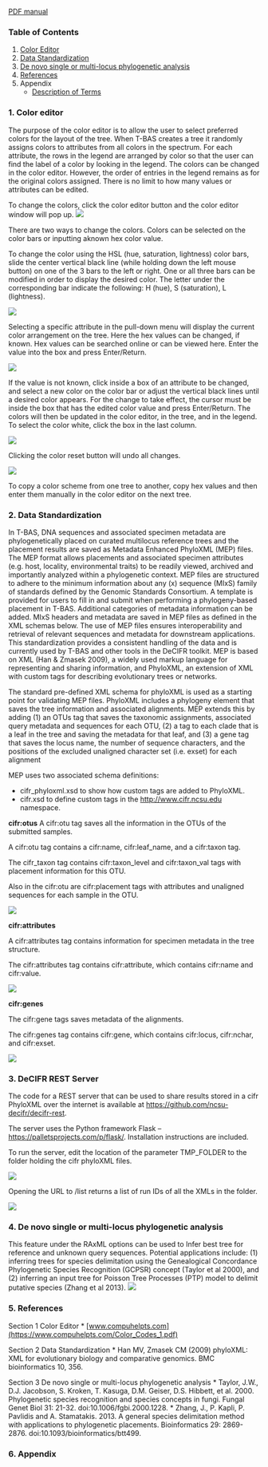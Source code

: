 [PDF manual](data/tbas-documentation/TBAS_User_Manual_v2.2-01-03-20.pdf)

### Table of Contents
1. [Color Editor](#1-color-editor)
2. [Data Standardization](#2-data-standardization)
3. [De novo single or multi-locus phylogenetic analysis](#4-de-novo-single-or-multi-locus-phylogenetic-analysis)
4. [References](#5-references)
5. Appendix
    - [Description of Terms](#6-appendix)



### 1. Color editor

The purpose of the color editor is to allow the user to select preferred colors for the layout of the tree. When T-BAS creates a tree it randomly assigns colors to attributes from all colors in the spectrum. For each attribute, the rows in the legend are arranged by color so that the user can find the label of a color by looking in the legend. The colors can be changed in the color editor. However, the order of entries in the legend remains as for the original colors assigned. There is no limit to how many values or attributes can be edited.

To change the colors, click the color editor button and the color editor window will pop up.
![](images/tbas-documentation/color_editor1.png)

There are two ways to change the colors. Colors can be selected on the color bars or inputting aknown hex color value.

To change the color using the HSL (hue, saturation, lightness) color bars, slide the center vertical black line (while holding down the left mouse button) on one of the 3 bars to the left or right. One or all three bars can be modified in order to display the desired color. The letter under the corresponding bar indicate the following: H (hue), S (saturation), L (lightness).

![](images/tbas-documentation/color_editor2.png)

Selecting a specific attribute in the pull-down menu will display the current color arrangement on the tree. Here the hex values can be changed, if known. Hex values can be searched online or can be viewed here. Enter the value into the box and press Enter/Return.

![](images/tbas-documentation/color_editor3.png)

If the value is not known, click inside a box of an attribute to be changed, and select a new color on the color bar or adjust the vertical black lines until a desired color appears. For the change to take effect, the cursor must be inside the box that has the edited color value and press Enter/Return. The colors will then be updated in the color editor, in the tree, and in the legend. To select the color white, click the box in the last column.

![](images/tbas-documentation/color_editor4.png)

Clicking the color reset button will undo all changes.

![](images/tbas-documentation/color_editor5.png)

To copy a color scheme from one tree to another, copy hex values and then enter them manually in the color editor on the next tree.

### 2. Data Standardization

In T-BAS, DNA sequences and associated specimen metadata are phylogenetically placed on curated multilocus reference trees and the placement results are saved as Metadata Enhanced PhyloXML (MEP) files. The MEP format allows placements and associated specimen attributes (e.g. host, locality, environmental traits) to be readily viewed, archived and importantly analyzed within a phylogenetic context. MEP files are structured to adhere to the minimum information about any (x) sequence (MIxS) family of standards defined by the Genomic Standards Consortium. A template is provided for users to fill in and submit when performing a phylogeny-based placement in T-BAS. Additional categories of metadata information can be added. MIxS headers and metadata are saved in MEP files as defined in the XML schemas below. The use of MEP files ensures interoperability and retrieval of relevant sequences and metadata for downstream applications. This standardization provides a consistent handling of the data and is currently used by T-BAS and other tools in the DeCIFR toolkit. MEP is based on XML (Han & Zmasek 2009), a widely used markup language for representing and sharing information, and PhyloXML, an extension of XML with custom tags for describing evolutionary trees or networks.

The standard pre-defined XML schema for phyloXML is used as a starting point for validating MEP files. PhyloXML includes a phylogeny element that saves the tree information and associated alignments. MEP extends this by adding (1) an OTUs tag that saves the taxonomic assignments, associated query metadata and sequences for each OTU, (2) a tag to each clade that is a leaf in the tree and saving the metadata for that leaf, and (3) a gene tag that saves the locus name, the number of sequence characters, and the positions of the excluded unaligned character set (i.e. exset) for each alignment

MEP uses two associated schema definitions:

- cifr_phyloxml.xsd to show how custom tags are added to PhyloXML.
- cifr.xsd to define custom tags in the http://www.cifr.ncsu.edu namespace.

**cifr:otus**
A cifr:otu tag saves all the information in the OTUs of the submitted samples.

A cifr:otu tag contains a cifr:name, cifr:leaf_name, and a cifr:taxon tag.

The cifr_taxon tag contains cifr:taxon_level and cifr:taxon_val tags with placement information for this OTU.

Also in the cifr:otu are cifr:placement tags with attributes and unaligned sequences for each sample in the OTU.

![](images/tbas-documentation/data_standardization1.png)

**cifr:attributes**

A cifr:attributes tag contains information for specimen metadata in the tree structure.

The cifr:attributes tag contains cifr:attribute, which contains cifr:name and cifr:value.

![](images/tbas-documentation/data_standardization2.png)

**cifr:genes**

The cifr:gene tags saves metadata of the alignments.

The cifr:genes tag contains cifr:gene, which contains cifr:locus, cifr:nchar, and cifr:exset.

![](images/tbas-documentation/data_standardization3.png)

### 3. DeCIFR REST Server

The code for a REST server that can be used to share results stored in a cifr PhyloXML over the internet is available at https://github.com/ncsu-decifr/decifr-rest.

The server uses the Python framework Flask – https://palletsprojects.com/p/flask/.
Installation instructions are included.

To run the server, edit the location of the parameter TMP_FOLDER to the folder holding the cifr phyloXML files.

![](images/tbas-documentation/rest_server2.png)

Opening the URL to /list returns a list of run IDs of all the XMLs in the folder.

![](images/tbas-documentation/rest_server1.png)

### 4. De novo single or multi-locus phylogenetic analysis

This feature under the RAxML options can be used to Infer best tree for reference and unknown query sequences. Potential applications include: (1) inferring trees for species delimitation using the Genealogical Concordance Phylogenetic Species Recognition (GCPSR) concept (Taylor et al 2000), and (2) inferring an input tree for Poisson Tree Processes (PTP) model to delimit putative species (Zhang et al 2013).
![](images/tbas-documentation/de_novo_single_or_multi1.png)

### 5. References

Section 1 Color Editor
      * [www.compuhelpts.com](https://www.compuhelpts.com/Color_Codes_1.pdf)

Section 2 Data Standardization
      * Han MV, Zmasek CM (2009) phyloXML: XML for evolutionary biology and comparative genomics. BMC bioinformatics 10, 356.

Section 3 De novo single or multi-locus phylogenetic analysis
      * Taylor, J.W., D.J. Jacobson, S. Kroken, T. Kasuga, D.M. Geiser, D.S. Hibbett, et al. 2000. Phylogenetic species recognition and         species concepts in fungi. Fungal Genet Biol 31: 21-32. doi:10.1006/fgbi.2000.1228.
      * Zhang, J., P. Kapli, P. Pavlidis and A. Stamatakis. 2013. A general species delimitation method with applications to                     phylogenetic placements. Bioinformatics 29: 2869-2876. doi:10.1093/bioinformatics/btt499.


### 6. Appendix
